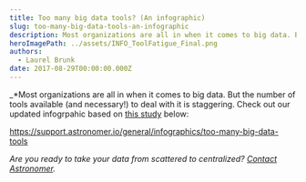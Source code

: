 ```yaml
---
title: Too many big data tools? (An infographic)
slug: too-many-big-data-tools-an-infographic
description: Most organizations are all in when it comes to big data. But the number of tools available (and necessary!) to deal with it is staggering.
heroImagePath: ../assets/INFO_ToolFatigue_Final.png
authors:
  - Laurel Brunk
date: 2017-08-29T00:00:00.000Z
---
```

<!-- markdownlint-disable-file -->
_\*Most organizations are all in when it comes to big data. But the number of tools available (and necessary!) to deal with it is staggering. Check out our updated infogrpahic based on [this study](http://www.kpcb.com/internet-trends) below:

https://support.astronomer.io/general/infographics/too-many-big-data-tools

_Are you ready&nbsp;to take your data from scattered to centralized?&nbsp;[Contact Astronomer](https://www.astronomer.io/contact).&nbsp;_

